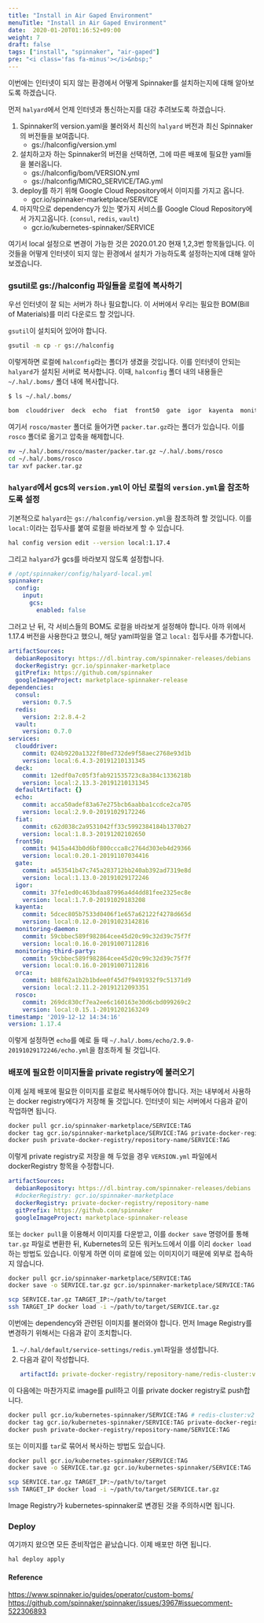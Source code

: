 ```yaml
---
title: "Install in Air Gaped Environment"
menuTitle: "Install in Air Gaped Environment"
date:  2020-01-20T01:16:52+09:00
weight: 7
draft: false
tags: ["install", "spinnaker", "air-gaped"]
pre: "<i class='fas fa-minus'></i>&nbsp;"
---
```


이번에는 인터넷이 되지 않는 환경에서 어떻게 Spinnaker를 설치하는지에 대해 알아보도록 하겠습니다.

먼저 `halyard`에서 언제 인터넷과 통신하는지를 대강 추려보도록 하겠습니다.

1. Spinnaker의 version.yaml을 불러와서 최신의 `halyard` 버전과 최신 Spinnaker의 버전들을 보여줍니다. 
   - gs://halconfig/version.yml
2. 설치하고자 하는 Spinnaker의 버전을 선택하면, 그에 따른 배포에 필요한 yaml들을 불러옵니다.
   - gs://halconfig/bom/VERSION.yml
   - gs://halconfig/MICRO_SERVICE/TAG.yml
3. deploy를 하기 위해 Google Cloud Repository에서 이미지를 가지고 옵니다.
   - gcr.io/spinnaker-marketplace/SERVICE
4. 마지막으로 dependency가 있는 몇가지 서비스를 Google Cloud Repository에서 가지고옵니다. (`consul`, `redis`, `vault`)
   - gcr.io/kubernetes-spinnaker/SERVICE

여기서 local 설정으로 변경이 가능한 것은 2020.01.20 현재 1,2,3번 항목들입니다.
이것들을 어떻게 인터넷이 되지 않는 환경에서 설치가 가능하도록 설정하는지에 대해 알아보겠습니다.

### gsutil로 gs://halconfig 파일들을 로컬에 복사하기

우선 인터넷이 잘 되는 서버가 하나 필요합니다.
이 서버에서 우리는 필요한 BOM(Bill of Materials)를 미리 다운로드 할 것입니다.

`gsutil`이 설치되어 있어야 합니다.

```bash
gsutil -m cp -r gs://halconfig
```

이렇게하면 로컬에 `halconfig`라는 폴더가 생겼을 것입니다.
이를 인터넷이 안되는 `halyard`가 설치된 서버로 복사합니다.
이때, `halconfig` 폴더 내의 내용들은 `~/.hal/.boms/` 폴더 내에 복사합니다.

```bash
$ ls ~/.hal/.boms/

bom  clouddriver  deck  echo  fiat  front50  gate  igor  kayenta  monitoring-daemon  orca  rosco  versions.yml
```

여기서 `rosco/master` 폴더로 들어가면 `packer.tar.gz`라는 폴더가 있습니다.
이를 `rosco` 폴더로 옮기고 압축을 해제합니다.

```bash
mv ~/.hal/.boms/rosco/master/packer.tar.gz ~/.hal/.boms/rosco
cd ~/.hal/.boms/rosco
tar xvf packer.tar.gz
```

### `halyard`에서 gcs의 `version.yml`이 아닌 로컬의 `version.yml`을 참조하도록 설정

기본적으로 `halyard`는 `gs://halconfig/version.yml`을 참조하려 할 것입니다.
이를 `local:`이라는 접두사를 붙여 로컬을 바라보게 할 수 있습니다.

```bash
hal config version edit --version local:1.17.4
```

그리고 `halyard`가 gcs를 바라보지 않도록 설정합니다.

```yaml
# /opt/spinnaker/config/halyard-local.yml
spinnaker:
  config:
    input:
      gcs:
        enabled: false
```

그러고 난 뒤, 각 서비스들의 BOM도 로컬을 바라보게 설정해야 합니다.
아까 위에서 1.17.4 버전을 사용한다고 했으니, 해당 yaml파일을 열고 `local:` 접두사를 추가합니다.

```yaml
artifactSources:
  debianRepository: https://dl.bintray.com/spinnaker-releases/debians
  dockerRegistry: gcr.io/spinnaker-marketplace
  gitPrefix: https://github.com/spinnaker
  googleImageProject: marketplace-spinnaker-release
dependencies:
  consul:
    version: 0.7.5
  redis:
    version: 2:2.8.4-2
  vault:
    version: 0.7.0
services:
  clouddriver:
    commit: 024b9220a1322f80ed732de9f58aec2768e93d1b
    version: local:6.4.3-20191210131345
  deck:
    commit: 12edf0a7c05f3fab921535723c8a384c1336218b
    version: local:2.13.3-20191210131345
  defaultArtifact: {}
  echo:
    commit: acca50adef83a67e275bcb6aabba1ccdce2ca705
    version: local:2.9.0-20191029172246
  fiat:
    commit: c62d038c2a9531042ff33c5992384184b1370b27
    version: local:1.8.3-20191202102650
  front50:
    commit: 9415a443b0d6bf800ccca8c2764d303eb4d29366
    version: local:0.20.1-20191107034416
  gate:
    commit: a453541b47c745a283712bb240ab392ad7319e8d
    version: local:1.13.0-20191029172246
  igor:
    commit: 37fe1ed0c463bdaa87996a4d4dd81fee2325ec8e
    version: local:1.7.0-20191029183208
  kayenta:
    commit: 5dcec805b7533d0406f1e657a62122f4278d665d
    version: local:0.12.0-20191023142816
  monitoring-daemon:
    commit: 59cbbec589f982864cee45d20c99c32d39c75f7f
    version: local:0.16.0-20191007112816
  monitoring-third-party:
    commit: 59cbbec589f982864cee45d20c99c32d39c75f7f
    version: local:0.16.0-20191007112816
  orca:
    commit: b88f62a1b2b1bdee0f45d7f9491932f9c51371d9
    version: local:2.11.2-20191212093351
  rosco:
    commit: 269dc830cf7ea2ee6c160163e30d6cbd099269c2
    version: local:0.15.1-20191202163249
timestamp: '2019-12-12 14:34:16'
version: 1.17.4
```

이렇게 설정하면 `echo`를 예로 들 때 `~/.hal/.boms/echo/2.9.0-20191029172246/echo.yml`을 참조하게 될 것입니다.

### 배포에 필요한 이미지들을 private registry에 불러오기

이제 실제 배포에 필요한 이미지를 로컬로 복사해두어야 합니다.
저는 내부에서 사용하는 docker registry에다가 저장해 둘 것입니다.
인터넷이 되는 서버에서 다음과 같이 작업하면 됩니다.

```bash
docker pull gcr.io/spinnaker-marketplace/SERVICE:TAG
docker tag gcr.io/spinnaker-marketplace/SERVICE:TAG private-docker-registry/repository-name/SERVICE:TAG
docker push private-docker-registry/repository-name/SERVICE:TAG
```

이렇게 private registry로 저장을 해 두었을 경우 `VERSION.yml` 파일에서 dockerRegistry 항목을 수정합니다.

```yaml
artifactSources:
  debianRepository: https://dl.bintray.com/spinnaker-releases/debians
  #dockerRegistry: gcr.io/spinnaker-marketplace
  dockerRegistry: private-docker-registry/repository-name
  gitPrefix: https://github.com/spinnaker
  googleImageProject: marketplace-spinnaker-release
```

또는 `docker pull`을 이용해서 이미지를 다운받고, 이를 `docker save` 명령어를 통해 `tar.gz` 파일로 변환한 뒤, 
Kubernetes의 모든 워커노드에서 이를 이리 `docker load` 하는 방법도 있습니다.
이렇게 하면 이미 로컬에 있는 이미지이기 때문에 외부로 접속하지 않습니다.

```bash
docker pull gcr.io/spinnaker-marketplace/SERVICE:TAG
docker save -o SERVICE.tar.gz gcr.io/spinnaker-marketplace/SERVICE:TAG

scp SERVICE.tar.gz TARGET_IP:~/path/to/target
ssh TARGET_IP docker load -i ~/path/to/target/SERVICE.tar.gz
```

이번에는 dependency와 관련된 이미지를 불러와야 합니다.
먼저 Image Registry를 변경하기 위해서는 다음과 같이 조치합니다.

1. `~/.hal/default/service-settings/redis.yml`파일을 생성합니다.
2. 다음과 같이 작성합니다.  
   ```yaml
   artifactId: private-docker-registry/repository-name/redis-cluster:v2
   ```

이 다음에는 마찬가지로 image를 pull하고 이를 private docker registry로 push합니다.

```bash
docker pull gcr.io/kubernetes-spinnaker/SERVICE:TAG # redis-cluster:v2
docker tag gcr.io/kubernetes-spinnaker/SERVICE:TAG private-docker-registry/repository-name/SERVICE:TAG
docker push private-docker-registry/repository-name/SERVICE:TAG
```

또는 이미지를 `tar`로 묶어서 복사하는 방법도 있습니다.

```bash
docker pull gcr.io/kubernetes-spinnaker/SERVICE:TAG
docker save -o SERVICE.tar.gz gcr.io/kubernetes-spinnaker/SERVICE:TAG

scp SERVICE.tar.gz TARGET_IP:~/path/to/target
ssh TARGET_IP docker load -i ~/path/to/target/SERVICE.tar.gz
```

Image Registry가 kubernetes-spinnaker로 변경된 것을 주의하시면 됩니다.

### Deploy

여기까지 왔으면 모든 준비작업은 끝났습니다.
이제 배포만 하면 됩니다.

```bash
hal deploy apply
```

#### Reference
https://www.spinnaker.io/guides/operator/custom-boms/  
https://github.com/spinnaker/spinnaker/issues/3967#issuecomment-522306893